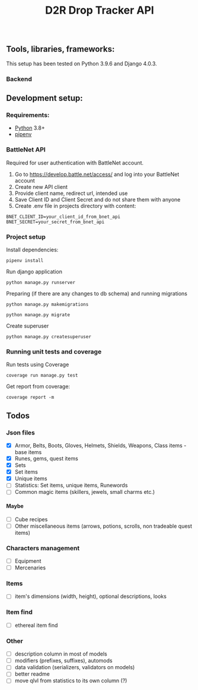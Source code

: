 <div align="center" style="padding-bottom: 10px">
    <h1>D2R Drop Tracker API</h1>
    <img src="https://img.shields.io/badge/Python-14354C?style=for-the-badge&logo=python&logoColor=white" alt=""/>
    <img src="https://img.shields.io/badge/Django-092E20?style=for-the-badge&logo=django&logoColor=white" alt=""/>
    <img src="https://img.shields.io/badge/DJANGO-REST-ff1709?style=for-the-badge&logo=django&logoColor=white&color=ff1709&labelColor=gray" alt=""/>
    <img src="https://img.shields.io/badge/PostgreSQL-316192?style=for-the-badge&logo=postgresql&logoColor=white" alt=""/>
    <img src="https://img.shields.io/badge/battle.net-%2300AEFF.svg?style=for-the-badge&logo=battle.net&logoColor=white" alt=""/>
</div>

<div align="center"></div>

## Tools, libraries, frameworks:

This setup has been tested on Python 3.9.6 and Django 4.0.3.

### Backend

## Development setup:

### Requirements:

- [Python](https://www.python.org/downloads/) 3.8+
- [pipenv](https://pypi.org/project/pipenv/)

### BattleNet API

Required for user authentication with BattleNet account.

1) Go to https://develop.battle.net/access/ and log into your BattleNet account
2) Create new API client
3) Provide client name, redirect url, intended use
4) Save Client ID and Client Secret and do not share them with anyone
5) Create .env file in projects directory with content:

```
BNET_CLIENT_ID=your_client_id_from_bnet_api
BNET_SECRET=your_secret_from_bnet_api
```

### Project setup

Install dependencies:

```shell
pipenv install
```

Run django application

```shell script
python manage.py runserver
```

Preparing (if there are any changes to db schema) and running migrations

```shell script
python manage.py makemigrations

python manage.py migrate
```

Create superuser

```shell script
python manage.py createsuperuser
```

### Running unit tests and coverage

Run tests using Coverage

```shell script
coverage run manage.py test
```

Get report from coverage:

```shell script
coverage report -m
```

## Todos

### Json files

- [x] Armor, Belts, Boots, Gloves, Helmets, Shields, Weapons, Class items - base items
- [x] Runes, gems, quest items
- [x] Sets
- [X] Set items
- [X] Unique items
- [ ] Statistics: Set items, unique items, Runewords
- [ ] Common magic items (skillers, jewels, small charms etc.)

#### Maybe

- [ ] Cube recipes
- [ ] Other miscellaneous items (arrows, potions, scrolls, non tradeable quest items)

### Characters management

- [ ] Equipment
- [ ] Mercenaries

### Items

- [ ] item's dimensions (width, height), optional descriptions, looks

### Item find

- [ ] ethereal item find

### Other

- [ ] description column in most of models
- [ ] modifiers (prefixes, suffixes), automods
- [ ] data validation (serializers, validators on models)
- [ ] better readme
- [ ] move qlvl from statistics to its own column (?)
